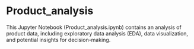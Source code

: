 # Product_analysis
This Jupyter Notebook (Product_analysis.ipynb) contains an analysis of product data, including exploratory data analysis (EDA), data visualization, and potential insights for decision-making.
